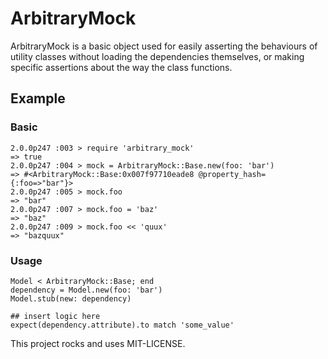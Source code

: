 # ArbitraryMock

ArbitraryMock is a basic object used for easily asserting the behaviours of
utility classes without loading the dependencies themselves, or making
specific assertions about the way the class functions.


## Example

### Basic

    2.0.0p247 :003 > require 'arbitrary_mock'
    => true
    2.0.0p247 :004 > mock = ArbitraryMock::Base.new(foo: 'bar')
    => #<ArbitraryMock::Base:0x007f97710eade8 @property_hash={:foo=>"bar"}>
    2.0.0p247 :005 > mock.foo
    => "bar"
    2.0.0p247 :007 > mock.foo = 'baz'
    => "baz"
    2.0.0p247 :009 > mock.foo << 'quux'
    => "bazquux"

### Usage

    Model < ArbitraryMock::Base; end
    dependency = Model.new(foo: 'bar')
    Model.stub(new: dependency)

    ## insert logic here
    expect(dependency.attribute).to match 'some_value'



This project rocks and uses MIT-LICENSE.
